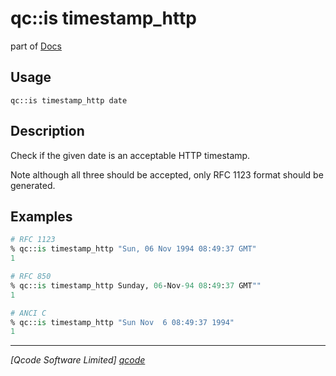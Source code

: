 qc::is timestamp_http
=====================

part of [Docs](../index.md)

Usage
-----
`qc::is timestamp_http date`

Description
-----------
Check if the given date is an acceptable HTTP timestamp.

Note although all three should be accepted, only RFC 1123 format should be generated.

Examples
--------
```tcl
# RFC 1123
% qc::is timestamp_http "Sun, 06 Nov 1994 08:49:37 GMT"
1

# RFC 850
% qc::is timestamp_http Sunday, 06-Nov-94 08:49:37 GMT""
1

# ANCI C
% qc::is timestamp_http "Sun Nov  6 08:49:37 1994"
1

```

----------------------------------
*[Qcode Software Limited] [qcode]*

[qcode]: http://www.qcode.co.uk "Qcode Software"